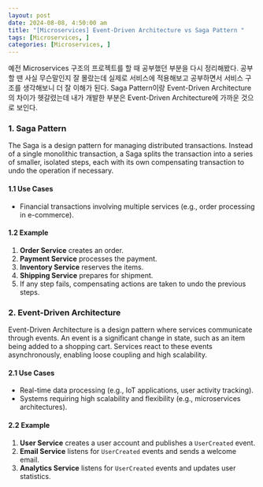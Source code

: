 ```yaml
---
layout: post
date: 2024-08-08, 4:50:00 am
title: "[Microservices] Event-Driven Architecture vs Saga Pattern "
tags: [Microservices, ]
categories: [Microservices, ]
---
```



예전 Microservices 구조의 프로젝트를 할 때 공부했던 부분을 다시 정리해봤다. 공부할 땐 사실 무슨말인지 잘 몰랐는데 실제로 서비스에 적용해보고 공부하면서 서비스 구조를 생각해보니 더 잘 이해가 된다. Saga Pattern이랑 Event-Driven Architecture의 차이가 헷갈렸는데 내가 개발한 부분은 Event-Driven Architecture에 가까운 것으로 보인다. 


### 1. Saga Pattern


The Saga is a design pattern for managing distributed transactions. Instead of a single monolithic transaction, a Saga splits the transaction into a series of smaller, isolated steps, each with its own compensating transaction to undo the operation if necessary.


#### 1.1 Use Cases

- Financial transactions involving multiple services (e.g., order processing in e-commerce).

#### 1.2 Example

1. **Order Service** creates an order.
2. **Payment Service** processes the payment.
3. **Inventory Service** reserves the items.
4. **Shipping Service** prepares for shipment.
5. If any step fails, compensating actions are taken to undo the previous steps.

### 2. Event-Driven Architecture


Event-Driven Architecture is a design pattern where services communicate through events. An event is a significant change in state, such as an item being added to a shopping cart. Services react to these events asynchronously, enabling loose coupling and high scalability.


#### 2.1 Use Cases

- Real-time data processing (e.g., IoT applications, user activity tracking).
- Systems requiring high scalability and flexibility (e.g., microservices architectures).

#### 2.2 Example

1. **User Service** creates a user account and publishes a `UserCreated` event.
2. **Email Service** listens for `UserCreated` events and sends a welcome email.
3. **Analytics Service** listens for `UserCreated` events and updates user statistics.
